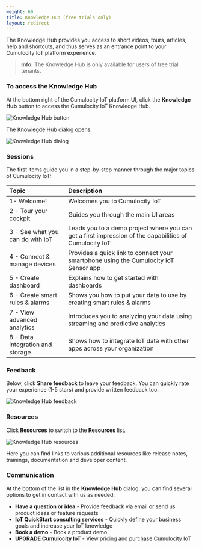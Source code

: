 ```yaml
---
weight: 60
title: Knowledge Hub (free trials only)
layout: redirect
---
```


The Knowledge Hub provides you access to short videos, tours, articles, help and shortcuts, and thus serves as an entrance point to your Cumulocity IoT platform experience.

>**Info:** The Knowledge Hub is only available for users of free trial tenants.

### To access the Knowledge Hub

At the bottom right of the Cumulocity IoT platform UI, click the **Knowledge Hub** button to access the Cumulocity IoT Knowledge Hub.

![Knowledge Hub button](/images/users-guide/getting-started/getting-started-knowledge-hub-button.png)

The Knowlegde Hub dialog opens.

![Knowledge Hub dialog](/images/users-guide/getting-started/getting-started-knowledge-hub-dialog.png)

### Sessions

The first items guide you in a step-by-step manner through the major topics of Cumulocity IoT:

|Topic|Description|
|:---|:---|
|1- Welcome!|Welcomes you to Cumulocity IoT|
|2 - Tour your cockpit|Guides you through the main UI areas|
|3 - See what you can do with IoT|Leads you to a demo project where you can get a first impression of the capabilities of Cumulocity IoT|
|4 - Connect & manage devices|Provides a quick link to connect your smartphone using the Cumulocity IoT Sensor app|
|5 - Create dashboard|Explains how to get started with dashboards|
|6 - Create smart rules & alarms|Shows you how to put your data to use by creating smart rules & alarms|
|7 - View advanced analytics|Introduces you to analyzing your data using streaming and predictive analytics|
|8 - Data integration and storage|Shows how to integrate IoT data with other apps across your organization|

### Feedback

Below, click **Share feedback** to leave your feedback. You can quickly rate your experience (1-5 stars) and provide written feedback too.

![Knowledge Hub feedback](/images/users-guide/getting-started/getting-started-knowledge-hub-feedback.png)

### Resources

Click **Resources** to switch to the **Resources** list.

![Knowledge Hub resources](/images/users-guide/getting-started/getting-started-knowledge-hub-resources.png)

Here you can find links to various additional resources like release notes, trainings, documentation and developer content.

### Communication

At the bottom of the list in the **Knowledge Hub** dialog, you can find several options to get in contact with us as needed:

* **Have a question or idea** - Provide feedback via email or send us product ideas or feature requests
* **IoT QuickStart consulting services** - Quickly define your business goals and increase your IoT knowledge
* **Book a demo** - Book a product demo
* **UPGRADE Cumulocity IoT** - View pricing and purchase Cumulocity IoT
